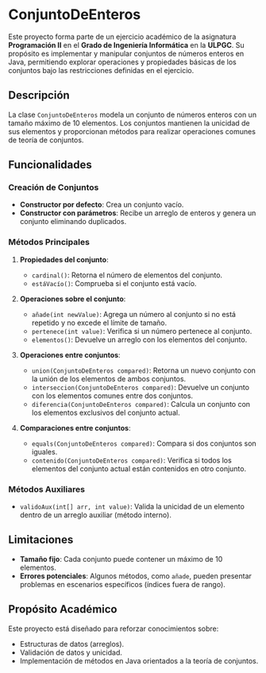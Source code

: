 # ConjuntoDeEnteros

Este proyecto forma parte de un ejercicio académico de la asignatura **Programación II** en el **Grado de Ingeniería Informática** en la **ULPGC**. Su propósito es implementar y manipular conjuntos de números enteros en Java, permitiendo explorar operaciones y propiedades básicas de los conjuntos bajo las restricciones definidas en el ejercicio.

## Descripción

La clase `ConjuntoDeEnteros` modela un conjunto de números enteros con un tamaño máximo de 10 elementos. Los conjuntos mantienen la unicidad de sus elementos y proporcionan métodos para realizar operaciones comunes de teoría de conjuntos.

## Funcionalidades

### Creación de Conjuntos
- **Constructor por defecto**: Crea un conjunto vacío.
- **Constructor con parámetros**: Recibe un arreglo de enteros y genera un conjunto eliminando duplicados.

### Métodos Principales
1. **Propiedades del conjunto**:
   - `cardinal()`: Retorna el número de elementos del conjunto.
   - `estáVacío()`: Comprueba si el conjunto está vacío.

2. **Operaciones sobre el conjunto**:
   - `añade(int newValue)`: Agrega un número al conjunto si no está repetido y no excede el límite de tamaño.
   - `pertenece(int value)`: Verifica si un número pertenece al conjunto.
   - `elementos()`: Devuelve un arreglo con los elementos del conjunto.

3. **Operaciones entre conjuntos**:
   - `union(ConjuntoDeEnteros compared)`: Retorna un nuevo conjunto con la unión de los elementos de ambos conjuntos.
   - `interseccion(ConjuntoDeEnteros compared)`: Devuelve un conjunto con los elementos comunes entre dos conjuntos.
   - `diferencia(ConjuntoDeEnteros compared)`: Calcula un conjunto con los elementos exclusivos del conjunto actual.

4. **Comparaciones entre conjuntos**:
   - `equals(ConjuntoDeEnteros compared)`: Compara si dos conjuntos son iguales.
   - `contenido(ConjuntoDeEnteros compared)`: Verifica si todos los elementos del conjunto actual están contenidos en otro conjunto.

### Métodos Auxiliares
- `validoAux(int[] arr, int value)`: Valida la unicidad de un elemento dentro de un arreglo auxiliar (método interno).

## Limitaciones
- **Tamaño fijo**: Cada conjunto puede contener un máximo de 10 elementos.
- **Errores potenciales**: Algunos métodos, como `añade`, pueden presentar problemas en escenarios específicos (índices fuera de rango).

## Propósito Académico

Este proyecto está diseñado para reforzar conocimientos sobre:
- Estructuras de datos (arreglos).
- Validación de datos y unicidad.
- Implementación de métodos en Java orientados a la teoría de conjuntos.
